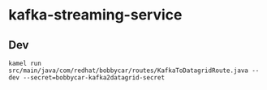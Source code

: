 # kafka-streaming-service

## Dev

`kamel run src/main/java/com/redhat/bobbycar/routes/KafkaToDatagridRoute.java --dev --secret=bobbycar-kafka2datagrid-secret`